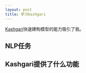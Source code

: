 ```yaml
---
layout: post
title: 学习Kashgari
---
```

[Kashgari](https://github.com/BrikerMan/Kashgari)快速建构模型的能力吸引了我。  

## NLP任务


## Kashgari提供了什么功能
